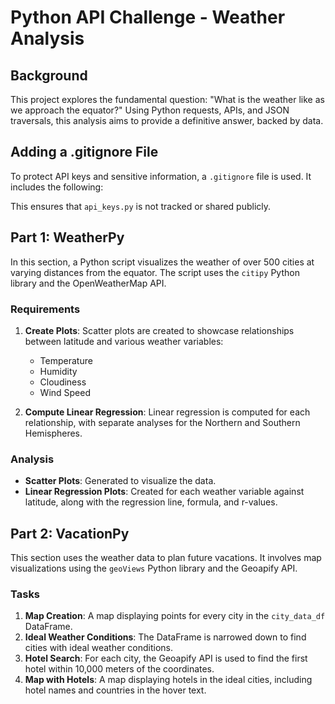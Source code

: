 # Python API Challenge - Weather Analysis

## Background

This project explores the fundamental question: "What is the weather like as we approach the equator?" Using Python requests, APIs, and JSON traversals, this analysis aims to provide a definitive answer, backed by data.

## Adding a .gitignore File

To protect API keys and sensitive information, a `.gitignore` file is used. It includes the following:


This ensures that `api_keys.py` is not tracked or shared publicly.

## Part 1: WeatherPy

In this section, a Python script visualizes the weather of over 500 cities at varying distances from the equator. The script uses the `citipy` Python library and the OpenWeatherMap API.

### Requirements

1. **Create Plots**: Scatter plots are created to showcase relationships between latitude and various weather variables:
   - Temperature
   - Humidity
   - Cloudiness
   - Wind Speed

2. **Compute Linear Regression**: Linear regression is computed for each relationship, with separate analyses for the Northern and Southern Hemispheres.

### Analysis

- **Scatter Plots**: Generated to visualize the data.
- **Linear Regression Plots**: Created for each weather variable against latitude, along with the regression line, formula, and r-values.

## Part 2: VacationPy

This section uses the weather data to plan future vacations. It involves map visualizations using the `geoViews` Python library and the Geoapify API.

### Tasks

1. **Map Creation**: A map displaying points for every city in the `city_data_df` DataFrame.
2. **Ideal Weather Conditions**: The DataFrame is narrowed down to find cities with ideal weather conditions.
3. **Hotel Search**: For each city, the Geoapify API is used to find the first hotel within 10,000 meters of the coordinates.
4. **Map with Hotels**: A map displaying hotels in the ideal cities, including hotel names and countries in the hover text.
